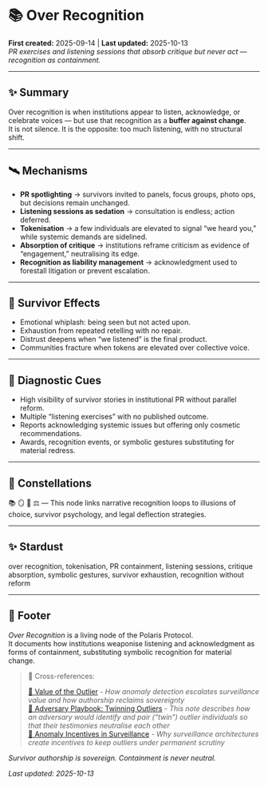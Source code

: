# 📚 Over Recognition  
**First created:** 2025-09-14 | **Last updated:** 2025-10-13  
*PR exercises and listening sessions that absorb critique but never act — recognition as containment.*  

---

## ✨ Summary  

Over recognition is when institutions appear to listen, acknowledge, or celebrate voices — but use that recognition as a **buffer against change**.  
It is not silence. It is the opposite: too much listening, with no structural shift.  

---

## 🛰️ Mechanisms  

- **PR spotlighting** → survivors invited to panels, focus groups, photo ops, but decisions remain unchanged.  
- **Listening sessions as sedation** → consultation is endless; action deferred.  
- **Tokenisation** → a few individuals are elevated to signal “we heard you,” while systemic demands are sidelined.  
- **Absorption of critique** → institutions reframe criticism as evidence of “engagement,” neutralising its edge.  
- **Recognition as liability management** → acknowledgment used to forestall litigation or prevent escalation.  

---

## 🧨 Survivor Effects  

- Emotional whiplash: being seen but not acted upon.  
- Exhaustion from repeated retelling with no repair.  
- Distrust deepens when “we listened” is the final product.  
- Communities fracture when tokens are elevated over collective voice.  

---

## 🧿 Diagnostic Cues  

- High visibility of survivor stories in institutional PR without parallel reform.  
- Multiple “listening exercises” with no published outcome.  
- Reports acknowledging systemic issues but offering only cosmetic recommendations.  
- Awards, recognition events, or symbolic gestures substituting for material redress.  

---

## 🌌 Constellations  

📚 🪞 🧠 ⚖️ — This node links narrative recognition loops to illusions of choice, survivor psychology, and legal deflection strategies.  

---

## ✨ Stardust  

over recognition, tokenisation, PR containment, listening sessions, critique absorption, symbolic gestures, survivor exhaustion, recognition without reform  

---

## 🏮 Footer  

*Over Recognition* is a living node of the Polaris Protocol.  
It documents how institutions weaponise listening and acknowledgment as forms of containment, substituting symbolic recognition for material change.  

> 📡 Cross-references:
> 
> [🧠 Value of the Outlier](../🐦‍🔥_Trauma_Psycology_Medical_Misuse/🧠_value_of_the_outlier.md) - *How anomaly detection escalates surveillance value and how authorship reclaims sovereignty*  
> [🧪 Adversary Playbook: Twinning Outliers](../../../👻_Apparitional_Objects/Fork_Taxonomy/🧪_adversary_playbook_twinning_outliers.md) - *This note describes how an adversary would identify and pair (“twin”) outlier individuals so that their testimonies neutralise each other*  
> [🎥 Anomaly Incentives in Surveillance](../🧿_Watch_The_Watchers/🎥_anomaly_incentives_in_surveillance.md) - *Why surveillance architectures create incentives to keep outliers under permanent scrutiny*  

*Survivor authorship is sovereign. Containment is never neutral.*  

_Last updated: 2025-10-13_
